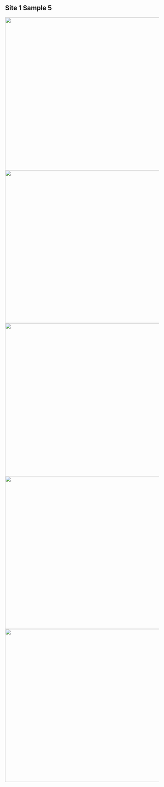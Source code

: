 ## Site 1 Sample 5

<img src="https://github.com/ricardoi/PNWv/blob/main/figures/s1/rs5/IMG_1947.jpeg" width="700" height="500">
<img src="https://github.com/ricardoi/PNWv/blob/main/figures/s1/rs5/IMG_1948.jpeg" width="700" height="500">
<img src="https://github.com/ricardoi/PNWv/blob/main/figures/s1/rs5/IMG_1949.jpeg" width="700" height="500">
<img src="https://github.com/ricardoi/PNWv/blob/main/figures/s1/rs5/IMG_1950.jpeg" width="700" height="500">
<img src="https://github.com/ricardoi/PNWv/blob/main/figures/s1/rs5/IMG_1951.jpeg" width="700" height="500">



